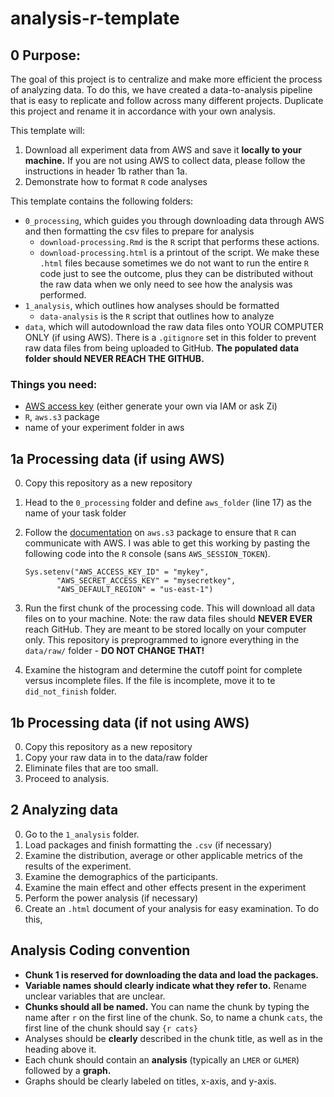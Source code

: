 # analysis-r-template

## 0 Purpose:
The goal of this project is to centralize and make more efficient the process of analyzing data. To do this, we have created a data-to-analysis pipeline that is easy to replicate and follow across many different projects.
Duplicate this project and rename it in accordance with your own analysis.

This template will: 

1. Download all experiment data from AWS and save it **locally to your machine.** If you are not using AWS to collect data, please follow the instructions in header 1b rather than 1a.
2. Demonstrate how to format `R` code analyses

This template contains the following folders: 

- `0_processing`, which guides you through downloading data through AWS and then formatting the csv files to prepare for analysis
	- `download-processing.Rmd` is the `R` script that performs these actions.
	- `download-processing.html` is a printout of the script. We make these `.html` files because sometimes we do not want to run the entire `R` code just to see the outcome, plus they can be distributed without the raw data when we only need to see how the analysis was performed.
- `1_analysis`, which outlines how analyses should be formatted
	- `data-analysis` is the `R` script that outlines how to analyze 
- `data`, which will autodownload the raw data files onto YOUR COMPUTER ONLY (if using AWS). There is a `.gitignore` set in this folder to prevent raw data files from being uploaded to GitHub. **The populated data folder should NEVER REACH THE GITHUB.**

### Things you need:

- [AWS access key](https://docs.aws.amazon.com/IAM/latest/UserGuide/id_credentials_access-keys.html) (either generate your own via IAM or ask Zi)
- `R`, `aws.s3` package
- name of your experiment folder in aws

## 1a Processing data (if using AWS)

0. Copy this repository as a new repository
1. Head to the `0_processing` folder and define `aws_folder` (line 17) as the name of your task folder
2. Follow the [documentation](https://cran.r-project.org/web/packages/aws.s3/readme/README.html) on `aws.s3` package to ensure that `R` can communicate with AWS. I was able to get this working by pasting the following code into the `R` console (sans `AWS_SESSION_TOKEN`).
    
	```
	Sys.setenv("AWS_ACCESS_KEY_ID" = "mykey",
           "AWS_SECRET_ACCESS_KEY" = "mysecretkey",
           "AWS_DEFAULT_REGION" = "us-east-1")
	```
3. Run the first chunk of the processing code. This will download all data files on to your machine. Note: the raw data files should **NEVER EVER** reach GitHub. They are meant to be stored locally on your computer only. This repository is preprogrammed to ignore everything in the `data/raw/` folder - **DO NOT CHANGE THAT!**
4. Examine the histogram and determine the cutoff point for complete versus incomplete files. If the file is incomplete, move it to te `did_not_finish` folder.

## 1b Processing data (if not using AWS)

0. Copy this repository as a new repository
1. Copy your raw data in to the data/raw folder
3. Eliminate files that are too small.
4. Proceed to analysis.

## 2 Analyzing data

0. Go to the `1_analysis` folder.
1. Load packages and finish formatting the `.csv` (if necessary)
2. Examine the distribution, average or other applicable metrics of the results of the experiment.
3. Examine the demographics of the participants.
4. Examine the main effect and other effects present in the experiment
5. Perform the power analysis (if necessary)
6. Create an `.html` document of your analysis for easy examination. To do this, 

## Analysis Coding convention

- **Chunk 1 is reserved for downloading the data and load the packages.**
- **Variable names should clearly indicate what they refer to.** Rename unclear variables that are unclear.
- **Chunks should all be named.** You can name the chunk by typing the name after `r` on the first line of the chunk. So, to name a chunk `cats`, the first line of the chunk should say `{r cats}`
- Analyses should be **clearly** described in the chunk title, as well as in the heading above it.
- Each chunk should contain an **analysis** (typically an `LMER` or `GLMER`) followed by a **graph.**
- Graphs should be clearly labeled on titles, x-axis, and y-axis.

